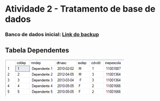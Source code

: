 # **Atividade 2 - Tratamento de base de dados**

### Banco de dados inicial: [Link do backup](https://github.com/aasouzaconsult/SAD/blob/main/bd_erp.bak)

## Tabela Dependentes

![tbdep](https://github.com/Andrejmrocha/Tratamento-Dados/blob/76bc483de7688c3ea782d8aa22d0bd1f114ee632/Assets/image.png)